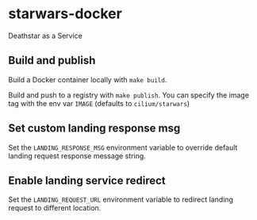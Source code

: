 # starwars-docker
Deathstar as a Service

## Build and publish

Build a Docker container locally with `make build`.

Build and push to a registry with `make publish`. You can specify the image tag with the env var `IMAGE` (defaults to `cilium/starwars`)

## Set custom landing response msg
Set the `LANDING_RESPONSE_MSG` environment variable to override default landing request response message string.

## Enable landing service redirect
Set the `LANDING_REQUEST_URL` environment variable to redirect landing request to different location. 
 
